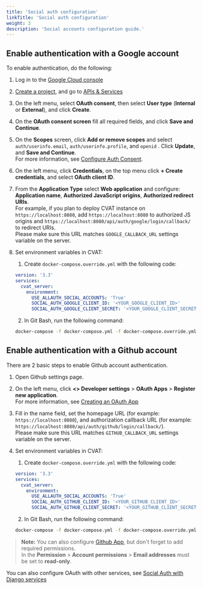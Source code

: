 ```yaml
---
title: 'Social auth configuration'
linkTitle: 'Social auth configuration'
weight: 3
description: 'Social accounts configuration guide.'
---
```


## Enable authentication with a Google account

To enable authentication, do the following:

1. Log in to the [Google Cloud console](https://console.cloud.google.com/)
2. [Create a project](https://cloud.google.com/resource-manager/docs/creating-managing-projects),
   and go to [APIs & Services](https://console.cloud.google.com/apis/)
3. On the left menu, select **OAuth consent**, then select
   **User type** (**Internal** or **External**), and click **Create**.
4. On the **OAuth consent screen** fill all required fields, and click **Save and Continue**.
5. On the **Scopes** screen, click **Add or remove scopes** and
   select `auth/userinfo.email`, `auth/userinfo.profile`, and `openid` .
   Click **Update**, and **Save and Continue**.
   <br>For more information, see [Configure Auth Consent](https://developers.google.com/workspace/guides/configure-oauth-consent).
6. On the left menu, click **Credentials**, on the top
   menu click **+ Create credentials**, and select **OAuth client ID**.
7. From the **Application Type** select **Web application** and
   configure: **Application name**, **Authorized JavaScript origins**, **Authorized redirect URIs**.
   <br> For example, if you plan to deploy CVAT instance on `https://localhost:8080`, add `https://localhost:8080`
   to authorized JS origins and `https://localhost:8080/api/auth/google/login/callback/` to redirect URIs.
   <br>Please make sure this URL matches `GOOGLE_CALLBACK_URL` settings variable on the server.

8. Set environment variables in CVAT:

   1. Create `docker-compose.override.yml` with the following code:

   ```yaml
   version: '3.3'
   services:
     cvat_server:
       environment:
         USE_ALLAUTH_SOCIAL_ACCOUNTS: 'True'
         SOCIAL_AUTH_GOOGLE_CLIENT_ID: '<YOUR_GOOGLE_CLIENT_ID>'
         SOCIAL_AUTH_GOOGLE_CLIENT_SECRET: '<YOUR_GOOGLE_CLIENT_SECRET>'
   ```

   2. In Git Bash, run the following command:

   ```bash
   docker-compose -f docker-compose.yml -f docker-compose.override.yml up -d
   ```

## Enable authentication with a Github account

There are 2 basic steps to enable Github account authentication.

1. Open Github settings page.
2. On the left menu, click **<> Developer settings** > **OAuth Apps** > **Register new application**.
   <br>For more information, see [Creating an OAuth App](https://docs.github.com/en/developers/apps/building-oauth-apps/creating-an-oauth-app)
3. Fill in the name field, set the homepage URL (for example: `https://localhost:8080`),
   and authorization callback URL (for example: `https://localhost:8080/api/auth/github/login/callback/`).
   <br>Please make sure this URL matches `GITHUB_CALLBACK_URL` settings variable on the server.
4. Set environment variables in CVAT:

   1. Create `docker-compose.override.yml` with the following code:

   ```yaml
   version: '3.3'
   services:
     cvat_server:
       environment:
         USE_ALLAUTH_SOCIAL_ACCOUNTS: 'True'
         SOCIAL_AUTH_GITHUB_CLIENT_ID: '<YOUR_GITHUB_CLIENT_ID>'
         SOCIAL_AUTH_GITHUB_CLIENT_SECRET: '<YOUR_GITHUB_CLIENT_SECRET>'
   ```

   2. In Git Bash, run the following command:

   ```bash
   docker-compose -f docker-compose.yml -f docker-compose.override.yml up -d
   ```

> **Note:** You can also configure [Github App](https://docs.github.com/en/developers/apps/building-github-apps/creating-a-github-app),
> but don't forget to add required permissions.
> <br>In the **Permission** > **Account permissions** > **Email addresses** must be set to **read-only**.

You can also configure OAuth with other services,
see [Social Auth with Django services](https://django-allauth.readthedocs.io/en/latest/providers.html)
